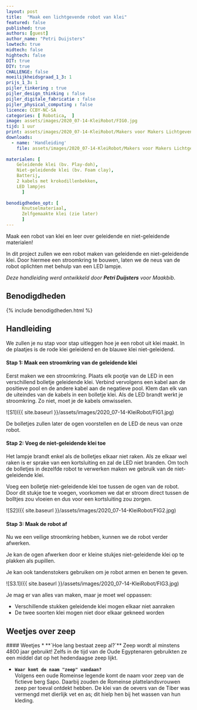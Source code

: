 ```yaml
---
layout: post
title:  "Maak een lichtgevende robot van klei"
featured: false
published: true
authors: [guest]
author_name: "Petri Duijsters"
lowtech: true
midtech: false
hightech: false
DIT: true
DIY: true
CHALLENGE: false
moeilijkheidsgraad_1_3: 1
prijs_1_3: 1
pijler_tinkering : true
pijler_design_thinking : false
pijler_digitale_fabricatie : false
pijler_physical_computing : false
licence: CCBY-NC-SA 
categories: [ Robotica,  ]
image: assets/images/2020_07-14-KleiRobot/FIG0.jpg
tijd: 1 uur
print: assets/images/2020_07-14-KleiRobot/Makers voor Makers Lichtgevende kleirobot.docx 
downloads: 
  - name: 'Handleiding'
    file: assets/images/2020_07-14-KleiRobot/Makers voor Makers Lichtgevende kleirobot.docx 
    
materialen: [
    Geleidende klei (bv. Play-doh), 
    Niet-geleidende klei (bv. Foam clay), 
    Batterij,
    2 kabels met krokodillenbekken,
    LED lampjes
      ]
      
benodigdheden_opt: [
      Knutselmateriaal,
      Zelfgemaakte klei (zie later)
      ]
---
```

Maak een robot van klei en leer over geleidende en niet-geleidende materialen! 

In dit project zullen we een robot maken van geleidende en niet-geleidende klei. Door hiermee een stroomkring te bouwen, laten we de neus van de robot oplichten met behulp van een LED lampje.

*Deze handleiding werd ontwikkeld door **Petri Duijsters** voor Maakbib*.

## Benodigdheden

{% include benodigdheden.html %}

## Handleiding
We zullen je nu stap voor stap uitleggen hoe je een robot uit klei maakt. In de plaatjes is de rode klei geleidend en de blauwe klei niet-geleidend.

#### Stap 1: Maak een stroomkring van de geleidende klei
Eerst maken we een stroomkring. Plaats elk pootje van de LED in een verschillend bolletje geleidende klei. Verbind vervolgens een kabel aan de positieve pool en de andere kabel aan de negatieve pool. Klem dan elk van de uiteindes van de kabels in een bolletje klei. Als de LED brandt werkt je stroomkring. Zo niet, moet je de kabels omwisselen.

![S1]({{ site.baseurl }}/assets/images/2020_07-14-KleiRobot/FIG1.jpg)

De bolletjes zullen later de ogen voorstellen en de LED de neus van onze robot. 

#### Stap 2: Voeg de niet-geleidende klei toe
Het lampje brandt enkel als de bolletjes elkaar niet raken. Als ze elkaar wel raken is er sprake van een kortsluiting en zal de LED niet branden. Om toch de bolletjes in dezelfde robot te verwerken maken we gebruik van de niet-geleidende klei. 

Voeg een bolletje niet-geleidende klei toe tussen de ogen van de robot. Door dit stukje toe te voegen, voorkomen we dat er stroom direct tussen de bolltjes zou vloeien en dus voor een kortsluiting zou zorgen.

![S2]({{ site.baseurl }}/assets/images/2020_07-14-KleiRobot/FIG2.jpg)

#### Stap 3: Maak de robot af
Nu we een veilige stroomkring hebben, kunnen we de robot verder afwerken.

Je kan de ogen afwerken door er kleine stukjes niet-geleidende klei op te plakken als pupillen. 

Je kan ook tandenstokers gebruiken om je robot armen en benen te geven. 

![S3.1]({{ site.baseurl }}/assets/images/2020_07-14-KleiRobot/FIG3.jpg)

Je mag er van alles van maken, maar je moet wel oppassen: 
* Verschillende stukken geleidende klei mogen elkaar niet aanraken
* De twee soorten klei mogen niet door elkaar gekneed worden



## Weetjes over zeep
<div class="border_boxmaakbib01_img" markdown="1">
#### Weetjes
* **`Hoe lang bestaat zeep al?`**  
 Zeep wordt al minstens 4800 jaar gebruikt! Zelfs in de tijd van de Oude Egyptenaren gebruikten ze een middel dat op het hedendaagse zeep lijkt.
 
* **`Waar komt de naam "zeep" vandaan?`**  
 Volgens een oude Romeinse legende komt de naam voor zeep van de fictieve berg Sapo. Daarbij zouden de Romeinse plattelandsvrouwen zeep per toeval ontdekt hebben. De klei van de oevers van de Tiber was vermengd met dierlijk vet en as; dit hielp hen bij het wassen van hun kleding. 
 
</div>


